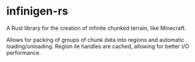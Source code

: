 # infinigen-rs
A Rust library for the creation of infinite chunked terrain, like Minecraft.

Allows for packing of groups of chunk data into regions and automatic loading/unloading. Region ile handles are cached, allowing for better I/O performance.
